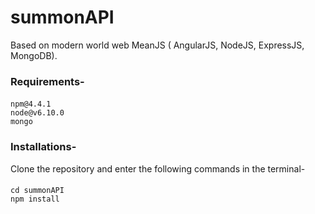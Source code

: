# summonAPI #
Based on modern world web MeanJS ( AngularJS, NodeJS, ExpressJS, MongoDB).
 
### Requirements- 
#### 
    npm@4.4.1
    node@v6.10.0
    mongo 
### Installations-
Clone the repository and enter the following commands in the terminal- 
####    
    cd summonAPI
    npm install

 
